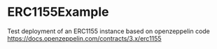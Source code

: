 # ERC1155Example
Test deployment of an ERC1155 instance based on openzeppelin code  https://docs.openzeppelin.com/contracts/3.x/erc1155
